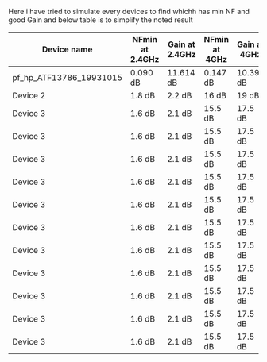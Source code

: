 Here i have tried to simulate every devices to find whichh has min NF and good Gain and below table is to simplify the noted result


| Device name                | NFmin at 2.4GHz | Gain at 2.4GHz | NFmin at  4GHz | Gain at 4GHz |
|----------------------------|-----------------|----------------|----------------|--------------|
| pf_hp_ATF13786_19931015    | 0.090 dB        | 11.614 dB      | 0.147 dB       | 10.395 dB    |
| Device 2                   | 1.8 dB          | 2.2 dB         | 16 dB          | 19 dB        |
| Device 3                   | 1.6 dB          | 2.1 dB         | 15.5 dB        | 17.5 dB      |
| Device 3                   | 1.6 dB          | 2.1 dB         | 15.5 dB        | 17.5 dB      |
| Device 3                   | 1.6 dB          | 2.1 dB         | 15.5 dB        | 17.5 dB      |
| Device 3                   | 1.6 dB          | 2.1 dB         | 15.5 dB        | 17.5 dB      |
| Device 3                   | 1.6 dB          | 2.1 dB         | 15.5 dB        | 17.5 dB      |
| Device 3                   | 1.6 dB          | 2.1 dB         | 15.5 dB        | 17.5 dB      |
| Device 3                   | 1.6 dB          | 2.1 dB         | 15.5 dB        | 17.5 dB      |
| Device 3                   | 1.6 dB          | 2.1 dB         | 15.5 dB        | 17.5 dB      |
| Device 3                   | 1.6 dB          | 2.1 dB         | 15.5 dB        | 17.5 dB      |
| Device 3                   | 1.6 dB          | 2.1 dB         | 15.5 dB        | 17.5 dB      |
| Device 3                   | 1.6 dB          | 2.1 dB         | 15.5 dB        | 17.5 dB      |
